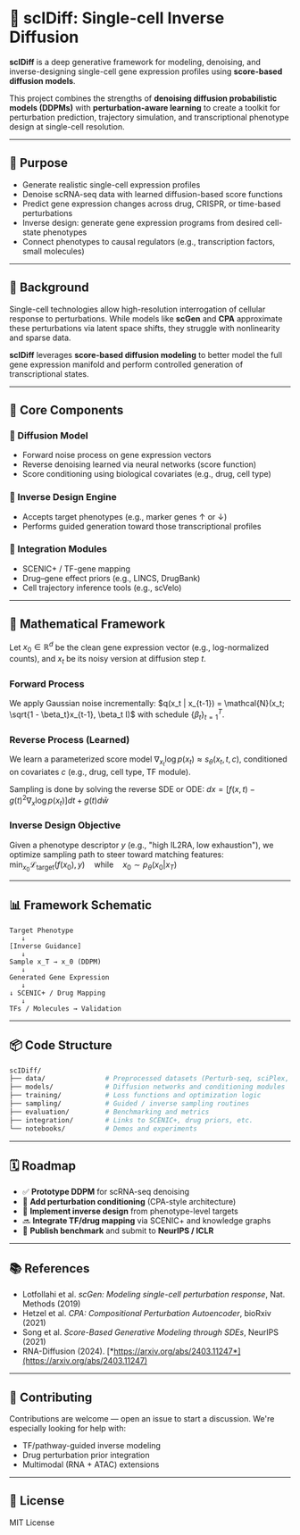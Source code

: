 # 🧬 scIDiff: Single-cell Inverse Diffusion

**scIDiff** is a deep generative framework for modeling, denoising, and inverse-designing single-cell gene expression profiles using **score-based diffusion models**.

This project combines the strengths of **denoising diffusion probabilistic models (DDPMs)** with **perturbation-aware learning** to create a toolkit for perturbation prediction, trajectory simulation, and transcriptional phenotype design at single-cell resolution.

---

## 🎯 Purpose

* Generate realistic single-cell expression profiles
* Denoise scRNA-seq data with learned diffusion-based score functions
* Predict gene expression changes across drug, CRISPR, or time-based perturbations
* Inverse design: generate gene expression programs from desired cell-state phenotypes
* Connect phenotypes to causal regulators (e.g., transcription factors, small molecules)

---

## 🧠 Background

Single-cell technologies allow high-resolution interrogation of cellular response to perturbations. While models like **scGen** and **CPA** approximate these perturbations via latent space shifts, they struggle with nonlinearity and sparse data.

**scIDiff** leverages **score-based diffusion modeling** to better model the full gene expression manifold and perform controlled generation of transcriptional states.

---

## 🧰 Core Components

### 🧬 Diffusion Model

* Forward noise process on gene expression vectors
* Reverse denoising learned via neural networks (score function)
* Score conditioning using biological covariates (e.g., drug, cell type)

### 🎯 Inverse Design Engine

* Accepts target phenotypes (e.g., marker genes ↑ or ↓)
* Performs guided generation toward those transcriptional profiles

### 🧪 Integration Modules

* SCENIC+ / TF-gene mapping
* Drug–gene effect priors (e.g., LINCS, DrugBank)
* Cell trajectory inference tools (e.g., scVelo)

---

## 🔬 Mathematical Framework

Let $x_0 \in \mathbb{R}^d$ be the clean gene expression vector (e.g., log-normalized counts), and $x_t$ be its noisy version at diffusion step $t$.

### Forward Process

We apply Gaussian noise incrementally:
$q(x_t | x_{t-1}) = \mathcal{N}(x_t; \sqrt{1 - \beta_t}x_{t-1}, \beta_t I)$
with schedule $\{\beta_t\}_{t=1}^T$.

### Reverse Process (Learned)

We learn a parameterized score model $\nabla_{x_t} \log p(x_t) \approx s_\theta(x_t, t, c)$, conditioned on covariates $c$ (e.g., drug, cell type, TF module).

Sampling is done by solving the reverse SDE or ODE:
$dx = [f(x, t) - g(t)^2 \nabla_x \log p(x_t)]dt + g(t) d\bar{w}$

### Inverse Design Objective

Given a phenotype descriptor $y$ (e.g., "high IL2RA, low exhaustion"), we optimize sampling path to steer toward matching features:
$\min_{x_0} \mathcal{L}_{\text{target}}(f(x_0), y) \quad \text{while} \quad x_0 \sim p_\theta(x_0 | x_T)$

---

## 📊 Framework Schematic

```
Target Phenotype
   ↓
[Inverse Guidance]
   ↓
Sample x_T → x_0 (DDPM)
   ↓
Generated Gene Expression
   ↓
↓ SCENIC+ / Drug Mapping
   ↓
TFs / Molecules → Validation
```

---

## 📦 Code Structure

```bash
scIDiff/
├── data/               # Preprocessed datasets (Perturb-seq, sciPlex, etc.)
├── models/             # Diffusion networks and conditioning modules
├── training/           # Loss functions and optimization logic
├── sampling/           # Guided / inverse sampling routines
├── evaluation/         # Benchmarking and metrics
├── integration/        # Links to SCENIC+, drug priors, etc.
└── notebooks/          # Demos and experiments
```

---

## 🗓️ Roadmap

* ✅ **Prototype DDPM** for scRNA-seq denoising
* 🚧 **Add perturbation conditioning** (CPA-style architecture)
* 🚧 **Implement inverse design** from phenotype-level targets
* 🔜 **Integrate TF/drug mapping** via SCENIC+ and knowledge graphs
* 🔬 **Publish benchmark** and submit to **NeurIPS / ICLR**

---

## 📚 References

* Lotfollahi et al. *scGen: Modeling single-cell perturbation response*, Nat. Methods (2019)
* Hetzel et al. *CPA: Compositional Perturbation Autoencoder*, bioRxiv (2021)
* Song et al. *Score-Based Generative Modeling through SDEs*, NeurIPS (2021)
* RNA-Diffusion (2024). [*https://arxiv.org/abs/2403.11247*](https://arxiv.org/abs/2403.11247)

---

## 🤝 Contributing

Contributions are welcome — open an issue to start a discussion. We're especially looking for help with:

* TF/pathway-guided inverse modeling
* Drug perturbation prior integration
* Multimodal (RNA + ATAC) extensions

---

## 📜 License

MIT License
